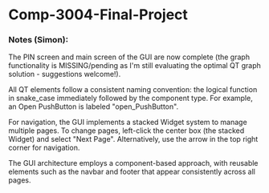 # Comp-3004-Final-Project

### Notes (Simon):

The PIN screen and main screen of the GUI are now complete (the graph functionality is MISSING/pending as I'm still evaluating the optimal QT graph solution - suggestions welcome!).

All QT elements follow a consistent naming convention: the logical function in snake_case immediately followed by the component type. For example, an Open PushButton is labeled "open_PushButton".

For navigation, the GUI implements a stacked Widget system to manage multiple pages. To change pages, left-click the center box (the stacked Widget) and select "Next Page". Alternatively, use the arrow in the top right corner for navigation.

The GUI architecture employs a component-based approach, with reusable elements such as the navbar and footer that appear consistently across all pages.